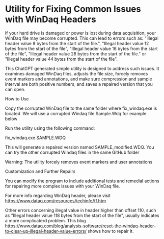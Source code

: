 # Utility for Fixing Common Issues with WinDaq Headers 

If your hard drive is damaged or power is lost during data acquisition, your WinDaq file may become corrupted. This can lead to errors such as: "Illegal header value 8 bytes from the start of the file.", "Illegal header value 12 bytes from the start of the file", "Illegal header value 16 bytes from the start of the file", "Illegal header value 28 bytes from the start of the file." or "Illegal header value 44 bytes from the start of the file".

This ChatGPT generated simple utility is designed to address such issues. It examines damaged WinDaq files, adjusts the file size, forcely removes event markers and annotations, and make sure compression and sample interval are both positive numbers, and saves a repaired version that you can open.

How to Use

Copy the corrupted WinDaq file to the same folder where fix_windaq.exe is located. We will use a corrupted Windaq file Sample.Wdq for example below

Run the utility using the following command: 

fix_windaq.exe SAMPLE.WDQ

This will generate a repaired version named SAMPLE_modified.WDQ. You can try the other corrupted Windaq files in the same GitHub folder

Warning: The utility forcely removes event markers and user annotations

Customization and Further Repairs

You can modify the program to include additional tests and remedial actions for repairing more complex issues with your WinDaq file.

For more info regarding WinDaq header, please visit https://www.dataq.com/resources/techinfo/ff.htm

Other errors concerning illegal value in header higher than offset 110, such as "Illegal header value 118 bytes from the start of the file", usually indicates a more complicaterd problem. This blog https://www.dataq.com/blog/analysis-software/reset-the-windaq-header-to-clear-up-illegal-header-value-errors/ shows how to repair it.
